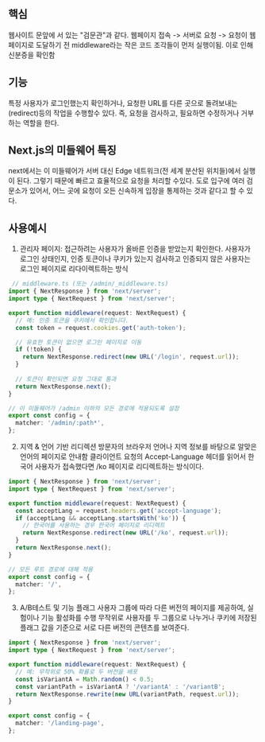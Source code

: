 
## 핵심
웹사이트 문앞에 서 있는 "검문관"과 같다. 웹페이지 접속 -> 서버로 요청 -> 요청이 웹페이지로 도달하기 전 middleware라는 작은 코드 조각들이 먼저 실행이됨. 이로 인해 신분증을 확인함

## 기능
특정 사용자가 로그인했는지 확인하거나, 요청한 URL를 다른 곳으로 돌려보내는(redirect)등의 작업을 수행할수 있다. 즉, 요청을 검사하고, 필요하면 수정하거나 거부하는 역할을 한다.

## Next.js의 미들웨어 특징
next에서는 이 미들웨어가 서버 대신 Edge 네트워크(전 세계 분산된 위치들)에서 실행이 된다. 그렇기 때문에 빠르고 효율적으로 요청을 처리할 수있다. 도로 입구에 여러 검문소가 있어서, 어느 곳에 요청이 오든 신속하게 입장을 통제하는 것과 같다고 할 수 있다.

## 사용예시
1. 관리자 페이지: 접근하려는 사용자가 올바른 인증을 받았는지 확인한다.
		사용자가 로그인 상태인지, 인증 토큰이나 쿠키가 있는지 검사하고
		인증되지 않은 사용자는 로그인 페이지로 리다이렉트하는 방식
``` ts
 // middleware.ts (또는 /admin/_middleware.ts)
import { NextResponse } from 'next/server';
import type { NextRequest } from 'next/server';

export function middleware(request: NextRequest) {
  // 예: 인증 토큰을 쿠키에서 확인합니다.
  const token = request.cookies.get('auth-token');

  // 유효한 토큰이 없으면 로그인 페이지로 이동
  if (!token) {
    return NextResponse.redirect(new URL('/login', request.url));
  }
  
  // 토큰이 확인되면 요청 그대로 통과
  return NextResponse.next();
}

// 이 미들웨어가 /admin 이하의 모든 경로에 적용되도록 설정
export const config = {
  matcher: '/admin/:path*',
};
```
2. 지역 & 언어 기반 리디렉션
	방문자의 브라우저 언어나 지역 정보를 바탕으로 알맞은 언어의 페이지로 안내함
	클라이언트 요청의 Accept-Language 헤더를 읽어서
	한국어 사용자가 접속했다면 /ko 페이지로 리디렉트하는 방식이다.
```ts
import { NextResponse } from 'next/server';
import type { NextRequest } from 'next/server';

export function middleware(request: NextRequest) {
  const acceptLang = request.headers.get('accept-language');
  if (acceptLang && acceptLang.startsWith('ko')) {
    // 한국어를 사용하는 경우 한국어 페이지로 리디렉트
    return NextResponse.redirect(new URL('/ko', request.url));
  }
  return NextResponse.next();
}

// 모든 루트 경로에 대해 적용
export const config = {
  matcher: '/',
};
```
3. A/B테스트 및 기능 플래그
	사용자 그룹에 따라 다른 버전의 페이지를 제공하여, 실험이나 기능 활성화를 수행
	무작위로 사용자를 두 그룹으로 나누거나 쿠키에 저장된 플래그 값을 기준으로
	서로 다른 버전의 콘텐츠를 보여준다.
```ts
import { NextResponse } from 'next/server';
import type { NextRequest } from 'next/server';

export function middleware(request: NextRequest) {
  // 예: 무작위로 50% 확률로 두 버전을 배포
  const isVariantA = Math.random() < 0.5;
  const variantPath = isVariantA ? '/variantA' : '/variantB';
  return NextResponse.rewrite(new URL(variantPath, request.url));
}

export const config = {
  matcher: '/landing-page',
};

```